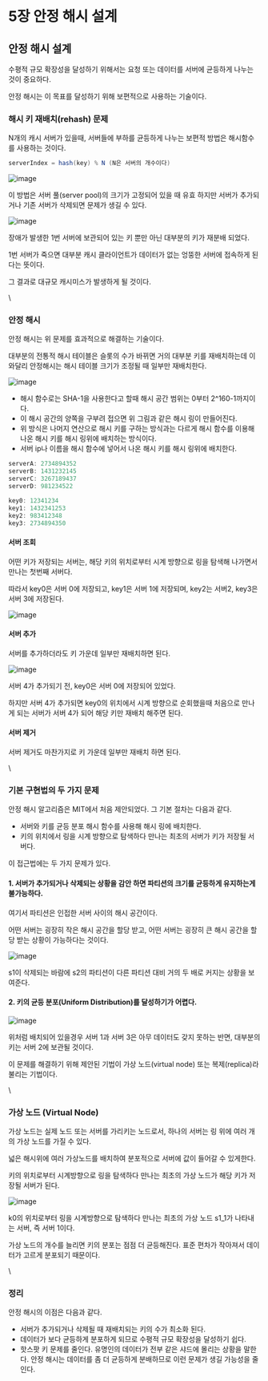 # 5장 안정 해시 설계

## 안정 해시 설계

수평적 규모 확장성을 달성하기 위해서는 요청 또는 데이터를 서버에 균등하게 나누는 것이 중요하다.

안정 해시는 이 목표를 달성하기 위해 보편적으로 사용하는 기술이다.

### 해시 키 재배치(rehash) 문제

N개의 캐시 서버가 있을때, 서버들에 부하를 균등하게 나누는 보편적 방법은 해시함수를 사용하는 것이다.

```java
serverIndex = hash(key) % N (N은 서버의 개수이다)
```

![image](https://github.com/user-attachments/assets/5043bbf2-91ff-4a31-b6c1-29cd2d9f59d5)

이 방법은 서버 풀(server pool)의 크기가 고정되어 있을 때 유효 하지만 서버가 추가되거나 기존 서버가 삭제되면 문제가 생길 수 있다.

![image](https://github.com/user-attachments/assets/f220d37c-0828-4875-a8c5-41e84eca4db4)

장애가 발생한 1번 서버에 보관되어 있는 키 뿐만 아닌 대부분의 키가 재분배 되었다.

1번 서버가 죽으면 대부분 캐시 클라이언트가 데이터가 없는 엉뚱한 서버에 접속하게 된다는 뜻이다.

그 결과로 대규모 캐시미스가 발생하게 될 것이다.

\


### 안정 해시

안정 해시는 위 문제를 효과적으로 해결하는 기술이다.

대부분의 전통적 해시 테이블은 슬롯의 수가 바뀌면 거의 대부분 키를 재배치하는데 이와달리 안정해시는 해시 테이블 크기가 조정될 때 일부만 재배치한다.

![image](https://github.com/user-attachments/assets/877befa4-3b1d-46e2-8e6c-3f131da22693)

* 해시 함수로는 SHA-1을 사용한다고 할때 해시 공간 범위는 0부터 2^160-1까지이다.
* 이 해시 공간의 양쪽을 구부려 접으면 위 그림과 같은 해시 링이 만들어진다.
* 위 방식은 나머지 연산으로 해시 키를 구하는 방식과는 다르게 해시 함수를 이용해 나온 해시 키를 해시 링위에 배치하는 방식이다.
* 서버 ip나 이름을 해시 함수에 넣어서 나온 해시 키를 해시 링위에 배치한다.

```java
serverA: 2734894352
serverB: 1431232145
serverC: 3267189437
serverD: 981234522

key0: 12341234
key1: 1432341253
key2: 983412348
key3: 2734894350
```

#### 서버 조회

어떤 키가 저장되는 서버는, 해당 키의 위치로부터 시계 방향으로 링을 탐색해 나가면서 만나는 첫번째 서버다.

따라서 key0은 서버 0에 저장되고, key1은 서버 1에 저장되며, key2는 서버2, key3은 서버 3에 저장된다.

![image](https://github.com/user-attachments/assets/0df53037-8fd0-4cd8-aba0-1fad395c2a78)

#### 서버 추가

서버를 추가하더라도 키 가운데 일부만 재배치하면 된다.

![image](https://github.com/user-attachments/assets/a4bea1c2-2d34-4677-96b9-a9a9ed7cb437)

서버 4가 추가되기 전, key0은 서버 0에 저장되어 있었다.

하지만 서버 4가 추가되면 key0의 위치에서 시계 방향으로 순회했을때 처음으로 만나게 되는 서버가 서버 4가 되어 해당 키만 재배치 해주면 된다.

#### 서버 제거

서버 제거도 마찬가지로 키 가운데 일부만 재배치 하면 된다.

\


### 기본 구현법의 두 가지 문제

안정 해시 알고리즘은 MIT에서 처음 제안되었다. 그 기본 절차는 다음과 같다.

* 서버와 키를 균등 분포 해시 함수를 사용해 해시 링에 배치한다.
* 키의 위치에서 링을 시계 방향으로 탐색하다 만나는 최초의 서버가 키가 저장될 서버다.

이 접근법에는 두 가지 문제가 있다.

#### 1. 서버가 추가되거나 삭제되는 상황을 감안 하면 파티션의 크기를 균등하게 유지하는게 불가능하다.

여기서 파티션은 인접한 서버 사이의 해시 공간이다.

어떤 서버는 굉장히 작은 해시 공간을 할당 받고, 어떤 서버는 굉장히 큰 해시 공간을 할당 받는 상황이 가능하다는 것이다.

![image](https://github.com/user-attachments/assets/fddf3744-cf9a-4ae7-82d5-656c4bffb139)

s1이 삭제되는 바람에 s2의 파티션이 다른 파티션 대비 거의 두 배로 커지는 상황을 보여준다.

#### 2. 키의 균등 분포(Uniform Distribution)를 달성하기가 어렵다.

![image](https://github.com/user-attachments/assets/e85f5367-6d6f-4d5e-ac7b-ba6eee8c4890)

위처럼 배치되어 있을경우 서버 1과 서버 3은 아무 데이터도 갖지 못하는 반면, 대부분의 키는 서버 2에 보관될 것이다.

이 문제를 해결하기 위해 제안된 기법이 가상 노드(virtual node) 또는 복제(replica)라 불리는 기법이다.

\


### 가상 노드 (Virtual Node)

가상 노드는 실제 노드 또는 서버를 가리키는 노드로서, 하나의 서버는 링 위에 여러 개의 가상 노드를 가질 수 있다.

넓은 해시위에 여러 가상노드를 배치하여 분포적으로 서버에 값이 들어갈 수 있게한다.

키의 위치로부터 시계방향으로 링을 탐색하다 만나는 최초의 가상 노드가 해당 키가 저장될 서버가 된다.

![image](https://github.com/user-attachments/assets/6b26e80b-eef2-49e7-aaf4-cf2e7f7b9482)

k0의 위치로부터 링을 시계방향으로 탐색하다 만나는 최초의 가상 노드 s1\_1가 나타내는 서버, 즉 서버 1이다.

가상 노드의 개수를 늘리면 키의 분포는 점점 더 균등해진다. 표준 편차가 작아져서 데이터가 고르게 분포되기 때문이다.

\


### 정리

안정 해시의 이점은 다음과 같다.

* 서버가 추가되거나 삭제될 때 재배치되는 키의 수가 최소화 된다.
* 데이터가 보다 균등하게 분포하게 되므로 수평적 규모 확장성을 달성하기 쉽다.
* 핫스팟 키 문제를 줄인다. 유명인의 데이터가 전부 같은 샤드에 몰리는 상황을 말한다. 안정 해시는 데이터를 좀 더 균등하게 분배하므로 이런 문제가 생길 가능성을 줄인다.
